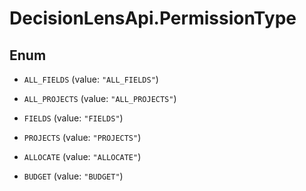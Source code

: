 # DecisionLensApi.PermissionType

## Enum


* `ALL_FIELDS` (value: `"ALL_FIELDS"`)

* `ALL_PROJECTS` (value: `"ALL_PROJECTS"`)

* `FIELDS` (value: `"FIELDS"`)

* `PROJECTS` (value: `"PROJECTS"`)

* `ALLOCATE` (value: `"ALLOCATE"`)

* `BUDGET` (value: `"BUDGET"`)


